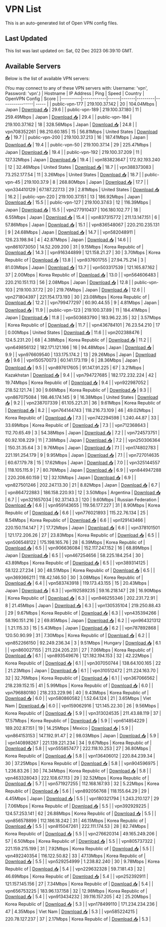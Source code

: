 # VPN List

This is an auto-generated list of Open VPN config files.

## Last Updated

This list was last updated on: Sat, 02 Dec 2023 06:39:10 GMT.

## Available Servers

Below is the list of available VPN servers:

(You may connect to any of these VPN servers with: Username: 'vpn', Password: 'vpn'.)
| Hostname | IP Address | Ping | Speed | Country | OpenVPN Config | Score |
|----------|------------|------|-------|---------|----------------| ----- |
| public-vpn-177 | 219.100.37.142 | 20 | 104.04Mbps | Japan | [Download 📥](./configs/server_0_JP.ovpn) | 29.6 |
| public-vpn-189 | 219.100.37.180 | 11 | 259.49Mbps | Japan | [Download 📥](./configs/server_1_JP.ovpn) | 29.4 |
| public-vpn-184 | 219.100.37.162 | 18 | 328.56Mbps | Japan | [Download 📥](./configs/server_2_JP.ovpn) | 24.8 |
| vpn708352261 | 98.210.60.185 | 15 | 56.81Mbps | United States | [Download 📥](./configs/server_3_US.ovpn) | 19.7 |
| public-vpn-200 | 219.100.37.213 | 16 | 187.41Mbps | Japan | [Download 📥](./configs/server_4_JP.ovpn) | 19.4 |
| public-vpn-50 | 219.100.37.14 | 29 | 225.47Mbps | Japan | [Download 📥](./configs/server_5_JP.ovpn) | 19.4 |
| public-vpn-192 | 219.100.37.209 | 11 | 127.32Mbps | Japan | [Download 📥](./configs/server_6_JP.ovpn) | 19.4 |
| vpn183823647 | 172.92.193.240 | 12 | 32.46Mbps | United States | [Download 📥](./configs/server_7_US.ovpn) | 18.7 |
| vpn388373083 | 73.252.177.54 | 11 | 3.26Mbps | United States | [Download 📥](./configs/server_8_US.ovpn) | 18.7 |
| public-vpn-45 | 219.100.37.9 | 8 | 268.80Mbps | Japan | [Download 📥](./configs/server_9_JP.ovpn) | 17.7 |
| vpn334410129 | 67.187.227.13 | 29 | 2.81Mbps | United States | [Download 📥](./configs/server_10_US.ovpn) | 16.2 |
| public-vpn-220 | 219.100.37.151 | 13 | 186.92Mbps | Japan | [Download 📥](./configs/server_11_JP.ovpn) | 15.5 |
| public-vpn-127 | 219.100.37.63 | 12 | 116.39Mbps | Japan | [Download 📥](./configs/server_12_JP.ovpn) | 15.5 |
| vpn277910437 | 106.180.102.77 | 18 | 6.55Mbps | Japan | [Download 📥](./configs/server_13_JP.ovpn) | 15.4 |
| vpn837315772 | 211.13.147.151 | 6 | 57.86Mbps | Japan | [Download 📥](./configs/server_14_JP.ovpn) | 15.1 |
| vpn836548067 | 220.210.235.131 | 9 | 24.68Mbps | Japan | [Download 📥](./configs/server_15_JP.ovpn) | 14.7 |
| vpn582048911 | 126.23.198.94 | 4 | 42.87Mbps | Japan | [Download 📥](./configs/server_16_JP.ovpn) | 14.6 |
| vpn861073050 | 14.52.209.200 | 31 | 9.15Mbps | Korea Republic of | [Download 📥](./configs/server_17_KR.ovpn) | 14.3 |
| vpn916344899 | 121.158.21.27 | 30 | 3.70Mbps | Korea Republic of | [Download 📥](./configs/server_18_KR.ovpn) | 13.8 |
| vpn937601755 | 27.94.75.214 | 3 | 81.03Mbps | Japan | [Download 📥](./configs/server_19_JP.ovpn) | 13.7 |
| vpn503317539 | 121.165.87.162 | 37 | 2.00Mbps | Korea Republic of | [Download 📥](./configs/server_20_KR.ovpn) | 13.0 |
| vpn564606483 | 220.210.151.113 | 56 | 2.08Mbps | Japan | [Download 📥](./configs/server_21_JP.ovpn) | 12.8 |
| public-vpn-103 | 219.100.37.72 | 20 | 219.76Mbps | Japan | [Download 📥](./configs/server_22_JP.ovpn) | 12.6 |
| vpn271804397 | 221.154.173.193 | 30 | 23.08Mbps | Korea Republic of | [Download 📥](./configs/server_23_KR.ovpn) | 12.2 |
| vpn799477297 | 60.90.44.55 | 9 | 4.81Mbps | Japan | [Download 📥](./configs/server_24_JP.ovpn) | 11.9 |
| public-vpn-123 | 219.100.37.89 | 11 | 184.41Mbps | Japan | [Download 📥](./configs/server_25_JP.ovpn) | 11.8 |
| vpn503683790 | 183.96.22.35 | 32 | 3.57Mbps | Korea Republic of | [Download 📥](./configs/server_26_KR.ovpn) | 11.7 |
| vpn436784101 | 76.23.54.210 | 17 | 0.00Mbps | United States | [Download 📥](./configs/server_27_US.ovpn) | 11.6 |
| vpn202388476 | 124.5.231.20 | 68 | 4.38Mbps | Korea Republic of | [Download 📥](./configs/server_28_KR.ovpn) | 11.2 |
| vpn649856132 | 182.171.121.166 | 16 | 94.48Mbps | Japan | [Download 📥](./configs/server_29_JP.ovpn) | 9.9 |
| vpn976609540 | 133.175.174.2 | 13 | 29.26Mbps | Japan | [Download 📥](./configs/server_30_JP.ovpn) | 9.6 |
| vpn150570073 | 60.141.173.119 | 6 | 28.36Mbps | Japan | [Download 📥](./configs/server_31_JP.ovpn) | 9.5 |
| vpn897617605 | 91.147.91.225 | 67 | 3.21Mbps | Kazakhstan | [Download 📥](./configs/server_32_KZ.ovpn) | 9.4 |
| vpn794727685 | 182.172.232.224 | 42 | 19.74Mbps | Korea Republic of | [Download 📥](./configs/server_33_KR.ovpn) | 9.4 |
| vpn922987052 | 218.52.121.74 | 30 | 9.66Mbps | Korea Republic of | [Download 📥](./configs/server_34_KR.ovpn) | 9.3 |
| vpn867075084 | 198.46.174.145 | 9 | 16.38Mbps | United States | [Download 📥](./configs/server_35_US.ovpn) | 9.2 |
| vpn238707339 | 61.105.221.31 | 36 | 9.61Mbps | Korea Republic of | [Download 📥](./configs/server_36_KR.ovpn) | 8.2 |
| vpn764144743 | 118.216.73.109 | 46 | 49.02Mbps | Korea Republic of | [Download 📥](./configs/server_37_KR.ovpn) | 7.3 |
| vpn742294598 | 1.240.44.87 | 33 | 33.69Mbps | Korea Republic of | [Download 📥](./configs/server_38_KR.ovpn) | 7.3 |
| vpn712368643 | 112.70.65.49 | 3 | 54.38Mbps | Japan | [Download 📥](./configs/server_39_JP.ovpn) | 7.2 |
| vpn724573751 | 60.92.108.229 | 11 | 7.38Mbps | Japan | [Download 📥](./configs/server_40_JP.ovpn) | 7.2 |
| vpn250306364 | 150.31.35.64 | 3 | 9.76Mbps | Japan | [Download 📥](./configs/server_41_JP.ovpn) | 7.1 |
| vpn174802783 | 221.191.254.179 | 9 | 9.95Mbps | Japan | [Download 📥](./configs/server_42_JP.ovpn) | 7.1 |
| vpn727014635 | 60.67.179.78 | 15 | 17.62Mbps | Japan | [Download 📥](./configs/server_43_JP.ovpn) | 7.0 |
| vpn325144557 | 118.105.115.9 | 7 | 80.76Mbps | Japan | [Download 📥](./configs/server_44_JP.ovpn) | 6.9 |
| vpn844947288 | 220.208.60.159 | 12 | 32.10Mbps | Japan | [Download 📥](./configs/server_45_JP.ovpn) | 6.9 |
| vpn827501246 | 202.247.13.30 | 21 | 8.82Mbps | Japan | [Download 📥](./configs/server_46_JP.ovpn) | 6.7 |
| vpn864722883 | 186.158.220.93 | 12 | 3.50Mbps | Argentina | [Download 📥](./configs/server_47_AR.ovpn) | 6.7 |
| vpn321657034 | 92.37.143.3 | 120 | 9.60Mbps | Russian Federation | [Download 📥](./configs/server_48_RU.ovpn) | 6.6 |
| vpn959143655 | 119.56.177.227 | 31 | 8.90Mbps | Korea Republic of | [Download 📥](./configs/server_49_KR.ovpn) | 6.6 |
| vpn776021893 | 115.22.76.134 | 25 | 8.54Mbps | Korea Republic of | [Download 📥](./configs/server_50_KR.ovpn) | 6.6 |
| vpn129143466 | 220.150.114.147 | 7 | 17.72Mbps | Japan | [Download 📥](./configs/server_51_JP.ovpn) | 6.6 |
| vpn378101501 | 121.172.206.26 | 27 | 23.83Mbps | Korea Republic of | [Download 📥](./configs/server_52_KR.ovpn) | 6.5 |
| vpn506548122 | 175.198.165.76 | 28 | 6.39Mbps | Korea Republic of | [Download 📥](./configs/server_53_KR.ovpn) | 6.5 |
| vpn906636084 | 152.117.247.152 | 16 | 68.89Mbps | Japan | [Download 📥](./configs/server_54_JP.ovpn) | 6.5 |
| vpn467254656 | 58.225.184.254 | 30 | 43.89Mbps | Korea Republic of | [Download 📥](./configs/server_55_KR.ovpn) | 6.5 |
| vpn389314125 | 58.122.27.234 | 30 | 48.51Mbps | Korea Republic of | [Download 📥](./configs/server_56_KR.ovpn) | 6.5 |
| vpn369366211 | 118.42.146.50 | 30 | 3.08Mbps | Korea Republic of | [Download 📥](./configs/server_57_KR.ovpn) | 6.4 |
| vpn583743918 | 119.173.43.155 | 15 | 20.43Mbps | Japan | [Download 📥](./configs/server_58_JP.ovpn) | 6.3 |
| vpn192589235 | 59.16.218.147 | 28 | 16.90Mbps | Korea Republic of | [Download 📥](./configs/server_59_KR.ovpn) | 6.3 |
| vpn946255346 | 202.231.72.91 | 8 | 21.45Mbps | Japan | [Download 📥](./configs/server_60_JP.ovpn) | 6.3 |
| vpn130535104 | 219.250.88.43 | 29 | 9.67Mbps | Korea Republic of | [Download 📥](./configs/server_61_KR.ovpn) | 6.3 |
| vpn435394266 | 58.190.151.216 | 2 | 69.85Mbps | Japan | [Download 📥](./configs/server_62_JP.ovpn) | 6.2 |
| vpn964321312 | 1.21.115.33 | 15 | 5.43Mbps | Japan | [Download 📥](./configs/server_63_JP.ovpn) | 6.2 |
| vpn787892868 | 120.50.90.99 | 31 | 7.30Mbps | Korea Republic of | [Download 📥](./configs/server_64_KR.ovpn) | 6.2 |
| vpn852266150 | 92.249.236.34 | 3 | 9.51Mbps | Hungary | [Download 📥](./configs/server_65_HU.ovpn) | 6.1 |
| vpn860027155 | 211.224.205.231 | 27 | 7.06Mbps | Korea Republic of | [Download 📥](./configs/server_66_KR.ovpn) | 6.1 |
| vpn893549676 | 121.182.194.153 | 32 | 42.22Mbps | Korea Republic of | [Download 📥](./configs/server_67_KR.ovpn) | 6.1 |
| vpn307050744 | 138.64.100.165 | 22 | 21.23Mbps | Japan | [Download 📥](./configs/server_68_JP.ovpn) | 6.1 |
| vpn310512472 | 211.224.163.70 | 32 | 32.76Mbps | Korea Republic of | [Download 📥](./configs/server_69_KR.ovpn) | 6.1 |
| vpn367066562 | 218.239.152.15 | 41 | 5.99Mbps | Korea Republic of | [Download 📥](./configs/server_70_KR.ovpn) | 6.0 |
| vpn796880180 | 218.233.229.96 | 40 | 9.43Mbps | Korea Republic of | [Download 📥](./configs/server_71_KR.ovpn) | 6.0 |
| vpn580860582 | 1.52.64.124 | 21 | 3.65Mbps | Viet Nam | [Download 📥](./configs/server_72_VN.ovpn) | 6.0 |
| vpn159062916 | 121.145.22.30 | 26 | 9.56Mbps | Korea Republic of | [Download 📥](./configs/server_73_KR.ovpn) | 5.9 |
| vpn313024535 | 211.43.88.119 | 37 | 17.57Mbps | Korea Republic of | [Download 📥](./configs/server_74_KR.ovpn) | 5.9 |
| vpn614854229 | 189.202.87.151 | 19 | 14.25Mbps | Mexico | [Download 📥](./configs/server_75_MX.ovpn) | 5.9 |
| vpn864153153 | 147.192.91.47 | 2 | 98.03Mbps | Japan | [Download 📥](./configs/server_76_JP.ovpn) | 5.9 |
| vpn140898267 | 221.139.221.234 | 34 | 9.67Mbps | Korea Republic of | [Download 📥](./configs/server_77_KR.ovpn) | 5.8 |
| vpn555857477 | 222.118.10.253 | 27 | 36.80Mbps | Korea Republic of | [Download 📥](./configs/server_78_KR.ovpn) | 5.8 |
| vpn136406012 | 220.84.239.34 | 30 | 37.25Mbps | Korea Republic of | [Download 📥](./configs/server_79_KR.ovpn) | 5.8 |
| vpn904596975 | 1.236.83.26 | 30 | 74.34Mbps | Korea Republic of | [Download 📥](./configs/server_80_KR.ovpn) | 5.8 |
| vpn463328043 | 222.108.67.113 | 29 | 32.52Mbps | Korea Republic of | [Download 📥](./configs/server_81_KR.ovpn) | 5.7 |
| vpn571927255 | 112.168.167.93 | 32 | 5.22Mbps | Korea Republic of | [Download 📥](./configs/server_82_KR.ovpn) | 5.6 |
| vpn892056768 | 118.155.64.29 | 29 | 4.45Mbps | Japan | [Download 📥](./configs/server_83_JP.ovpn) | 5.5 |
| vpn180321794 | 1.243.210.127 | 29 | 7.06Mbps | Korea Republic of | [Download 📥](./configs/server_84_KR.ovpn) | 5.5 |
| vpn392929225 | 124.57.253.141 | 62 | 26.88Mbps | Korea Republic of | [Download 📥](./configs/server_85_KR.ovpn) | 5.5 |
| vpn856578899 | 112.186.18.242 | 31 | 46.15Mbps | Korea Republic of | [Download 📥](./configs/server_86_KR.ovpn) | 5.5 |
| vpn815047261 | 222.111.174.53 | 28 | 82.74Mbps | Korea Republic of | [Download 📥](./configs/server_87_KR.ovpn) | 5.5 |
| vpn276620314 | 49.165.249.206 | 57 | 6.50Mbps | Korea Republic of | [Download 📥](./configs/server_88_KR.ovpn) | 5.5 |
| vpn805737322 | 221.159.215.199 | 31 | 7.92Mbps | Korea Republic of | [Download 📥](./configs/server_89_KR.ovpn) | 5.5 |
| vpn492240354 | 116.122.50.82 | 33 | 47.13Mbps | Korea Republic of | [Download 📥](./configs/server_90_KR.ovpn) | 5.5 |
| vpn529254999 | 1.238.82.240 | 30 | 9.78Mbps | Korea Republic of | [Download 📥](./configs/server_91_KR.ovpn) | 5.4 |
| vpn229632328 | 59.7.181.43 | 32 | 46.69Mbps | Korea Republic of | [Download 📥](./configs/server_92_KR.ovpn) | 5.4 |
| vpn252392911 | 121.157.145.156 | 27 | 7.34Mbps | Korea Republic of | [Download 📥](./configs/server_93_KR.ovpn) | 5.4 |
| vpn656753225 | 183.96.137.158 | 32 | 12.98Mbps | Korea Republic of | [Download 📥](./configs/server_94_KR.ovpn) | 5.4 |
| vpn913434232 | 39.116.157.205 | 42 | 25.20Mbps | Korea Republic of | [Download 📥](./configs/server_95_KR.ovpn) | 5.3 |
| vpn178499110 | 171.234.234.236 | 47 | 4.35Mbps | Viet Nam | [Download 📥](./configs/server_96_VN.ovpn) | 5.3 |
| vpn585224215 | 220.78.127.237 | 37 | 2.17Mbps | Korea Republic of | [Download 📥](./configs/server_97_KR.ovpn) | 5.3 |
